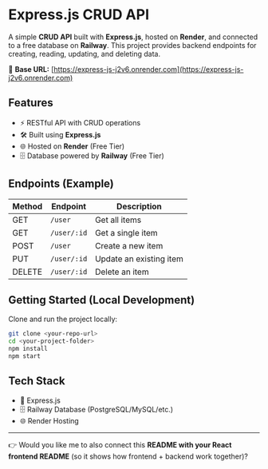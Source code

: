 # Express.js CRUD API

A simple **CRUD API** built with **Express.js**, hosted on **Render**, and connected to a free database on **Railway**.
This project provides backend endpoints for creating, reading, updating, and deleting data.

🔗 **Base URL:** [https://express-js-j2v6.onrender.com](https://express-js-j2v6.onrender.com)

## Features

* ⚡ RESTful API with CRUD operations
* 🛠️ Built using **Express.js**
* 🌐 Hosted on **Render** (Free Tier)
* 🗄️ Database powered by **Railway** (Free Tier)

## Endpoints (Example)

| Method | Endpoint     | Description             |
| ------ | ------------ | ----------------------- |
| GET    | `/user`     | Get all items           |
| GET    | `/user/:id` | Get a single item       |
| POST   | `/user`     | Create a new item       |
| PUT    | `/user/:id` | Update an existing item |
| DELETE | `/user/:id` | Delete an item          |

## Getting Started (Local Development)

Clone and run the project locally:

```bash
git clone <your-repo-url>
cd <your-project-folder>
npm install
npm start
```

## Tech Stack

* 🚀 Express.js
* 🗄️ Railway Database (PostgreSQL/MySQL/etc.)
* 🌐 Render Hosting

---

👉 Would you like me to also connect this **README with your React frontend README** (so it shows how frontend + backend work together)?
